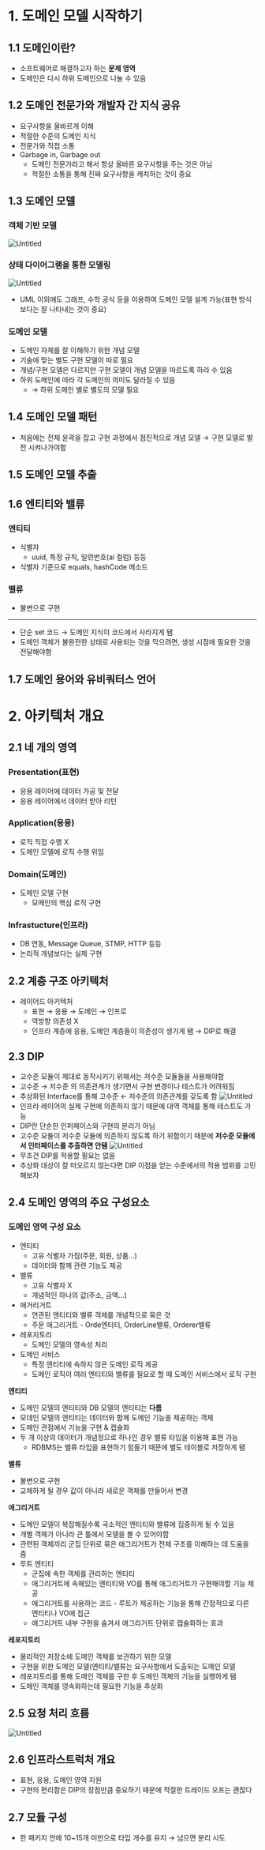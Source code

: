# 1. 도메인 모델 시작하기

## 1.1 도메인이란?

- 소프트웨어로 해결하고자 하는 **문제 영역**
- 도메인은 다시 하위 도메인으로 나눌 수 있음

## 1.2 도메인 전문가와 개발자 간 지식 공유

- 요구사항을 올바르게 이해
- 적절한 수준의 도메인 지식
- 전문가와 직접 소통
- Garbage in, Garbage out
  - 도메인 전문가라고 해서 항상 올바른 요구사항을 주는 것은 아님
  - 적절한 소통을 통해 진짜 요구사항을 캐치하는 것이 중요

## 1.3 도메인 모델

### 객체 기반 모델

![Untitled](https://prod-files-secure.s3.us-west-2.amazonaws.com/b37baec8-5431-4238-9930-efa28805953f/fb300782-4131-414e-a21f-ee81d8aacf69/Untitled.png)

### 상태 다이어그램을 통한 모델링

![Untitled](https://prod-files-secure.s3.us-west-2.amazonaws.com/b37baec8-5431-4238-9930-efa28805953f/b62ad74e-763b-4b93-b651-3fd9fbaaaea7/Untitled.png)

- UML 이외에도 그래프, 수학 공식 등을 이용하여 도메인 모델 설계 가능(표현 방식보다는 잘 나타내는 것이 중요)

### 도메인 모델

- 도메인 자체를 잘 이해하기 위한 개념 모델
- 기술에 맞는 별도 구현 모델이 따로 필요
- 개념/구현 모델은 다르지만 구현 모델이 개념 모델을 따르도록 하라 수 있음
- 하위 도메인에 따라 각 도메인의 의미도 달라질 수 있음
  - → 하위 도메인 별로 별도의 모델 필요

## 1.4 도메인 모델 패턴

- 처음에는 전체 윤곽을 잡고 구현 과정에서 점진적으로 개념 모델 → 구현 모델로 발전 시켜나가야함

## 1.5 도메인 모델 추출

## 1.6 엔티티와 밸류

### 엔티티

- 식별자
  - uuid, 특정 규칙, 일련번호(ai 컬럼) 등등
- 식별자 기준으로 equals, hashCode 메소드

### 밸류

- 불변으로 구현

---

- 단순 set 코드 → 도메인 지식이 코드에서 사라지게 됌
- 도메인 객체가 불완전한 상태로 사용되는 것을 막으려면, 생성 시점에 필요한 것을 전달해야함

## 1.7 도메인 용어와 유비쿼터스 언어

# 2. 아키텍처 개요

## 2.1 네 개의 영역

### Presentation(표현)

- 응용 레이어에 데이터 가공 및 전달
- 응용 레이어에서 데이터 받아 리턴

### Application(응용)

- 로직 직접 수행 X
- 도메인 모델에 로직 수행 위임

### Domain(도메인)

- 도메인 모델 구현
  - 모메인의 핵심 로직 구현

### Infrastucture(인프라)

- DB 연동, Message Queue, STMP, HTTP 등등
- 논리적 개념보다는 실제 구현

## 2.2 계층 구조 아키텍처

- 레이어드 아키텍처
  - 표현 → 응용 → 도메인 → 인프로
  - 역방향 의존성 X
  - 인프라 계층에 응용, 도메인 계층들이 의존성이 생기게 됌 → DIP로 해결

## 2.3 DIP

- 고수준 모듈이 제대로 동작시키기 위해서는 저수준 모듈들을 사용해야함
- 고수준 → 저수준 의 의존관계가 생기면서 구현 변경이나 테스트가 어려워짐
- 추상화된 Interface를 통해 고수준 ← 저수준의 의존관계를 갖도록 함
  ![Untitled](https://prod-files-secure.s3.us-west-2.amazonaws.com/b37baec8-5431-4238-9930-efa28805953f/c56bd204-0b80-44b8-9ce2-73588a100fcc/Untitled.png)
- 인프라 레이어의 실제 구현에 의존하지 않기 때문에 대역 객체를 통해 테스트도 가능
- DIP란 단순한 인퍼페이스와 구현의 분리가 아님
- 고수준 모듈이 저수준 모듈에 의존하지 않도록 하기 위함이기 때문에 **저수준 모듈에서 인터페이스를 추출하면 안됌**
  ![Untitled](https://prod-files-secure.s3.us-west-2.amazonaws.com/b37baec8-5431-4238-9930-efa28805953f/9f1f0291-eb4f-47ef-b881-892b72006651/Untitled.png)
- 무조건 DIP를 적용할 필요는 없음
- 추상화 대상이 잘 떠오르지 않는다면 DIP 이점을 얻는 수준에서의 적용 범위를 고민해보자

## 2.4 도메인 영역의 주요 구성요소

### 도메인 영역 구성 요소

- 엔티티
  - 고유 식별자 가짐(주문, 회원, 상품…)
  - 데이터와 함께 관련 기능도 제공
- 밸류
  - 고유 식별자 X
  - 개념적인 하나의 값(주소, 금액…)
- 애거리거트
  - 연관된 엔티티와 밸류 객체를 개념적으로 묶은 것
  - 주문 애그리거트 - Orde엔티티, OrderLine밸류, Orderer밸류
- 레포지토리
  - 도메인 모델의 영속성 처리
- 도메인 서비스
  - 특정 엔티티에 속하지 않은 도메인 로직 제공
  - 도메인 로직이 여러 엔티티와 밸류를 필요로 할 때 도메인 서비스에서 로직 구현

**엔티티**

- 도메인 모델의 엔티티와 DB 모델의 엔티티는 **다름**
- 모데인 모델의 엔티티는 데이터와 함께 도메인 기능을 제공하는 객체
- 도메인 관점에서 기능을 구현 & 캡슐화
- 두 개 이상의 데이터가 개념정으로 하나인 경우 밸류 타입을 이용해 표현 가능
  - RDBMS는 밸류 타입을 표현하기 힘들기 때문에 별도 테이블로 저장하게 됌

**밸류**

- 불변으로 구현
- 교체하게 될 경우 값이 아니라 새로운 객체를 만들어서 변경

**애그리거트**

- 도메인 모델이 복잡해질수록 국소적인 엔티티와 밸류에 집중하게 될 수 있음
- 개별 객체가 아니라 큰 틀에서 모델을 볼 수 있어야함
- 관련된 객체끼리 군집 단위로 묶은 애그리거트가 전체 구조를 이해하는 데 도움을 줌
- 루트 엔티티
  - 군집에 속한 객체를 관리하는 엔티티
  - 애그리거트에 속해있는 엔티티와 VO를 통해 애그리거트가 구현해야할 기능 제공
  - 애그리거트를 사용하는 코드 - 루트가 제공하는 기능을 통해 간접적으로 다른 엔티티나 VO에 접근
  - 애그리거트 내부 구현을 숨겨서 애그리거트 단위로 캡슐화하는 효과

**레포지토리**

- 물리적인 저장소에 도메인 객체를 보관하기 위한 모델
- 구현을 위한 도메인 모델(엔티티/밸류는 요구사항에서 도출되는 도메인 모델
- 레포지토리를 통해 도메인 객체를 구한 후 도메인 객체의 기능을 실행하게 됌
- 도메인 객체를 영속화하는데 필요한 기능을 추상화

## 2.5 요청 처리 흐름

![Untitled](https://prod-files-secure.s3.us-west-2.amazonaws.com/b37baec8-5431-4238-9930-efa28805953f/48778232-ac7e-45f3-b4cd-68a71b52e8c2/Untitled.png)

## 2.6 인프라스트럭처 개요

- 표현, 응용, 도메인 영역 지원
- 구현의 편리함은 DIP의 장점만큼 중요하기 때문에 적절한 트레이드 오프는 괜찮다

## 2.7 모듈 구성

- 한 패키지 안에 10~15개 미만으로 타입 개수를 유지 → 넘으면 분리 시도
